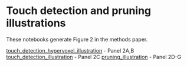 # Touch detection and pruning illustrations

These notebooks generate Figure 2 in the methods paper.

[touch_detection_hypervoxel_illustration](touch_detection_hypervoxel_illustration.ipynb) - Panel 2A,B
[touch_detection_illustration](touch_detection_illustration.ipynb) - Panel 2C
[pruning_illustration](pruning_illustration.ipynb) - Panel 2D-G
